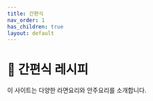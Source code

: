 ```yaml
---
title: 간편식
nav_order: 1
has_children: true
layout: default
---
```


# 🍳 간편식 레시피

이 사이트는 다양한 라면요리와 안주요리를 소개합니다.
